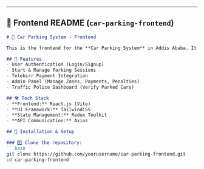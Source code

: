 
---

## **📌 Frontend README (`car-parking-frontend`)**
```markdown
# 🚗 Car Parking System - Frontend

This is the frontend for the **Car Parking System** in Addis Ababa. It provides an easy-to-use interface for users to manage parking sessions, make payments, and check their parking status.

## 🌟 Features
- User Authentication (Login/Signup)
- Start & Manage Parking Sessions
- Telebirr Payment Integration
- Admin Panel (Manage Zones, Payments, Penalties)
- Traffic Police Dashboard (Verify Parked Cars)

## 🛠️ Tech Stack
- **Frontend:** React.js (Vite)
- **UI Framework:** TailwindCSS
- **State Management:** Redux Toolkit
- **API Communication:** Axios

## 🚀 Installation & Setup

### 1️⃣ Clone the repository:
```bash
git clone https://github.com/yourusername/car-parking-frontend.git
cd car-parking-frontend
